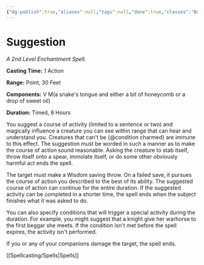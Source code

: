 ```yaml
---
{"dg-publish":true,"aliases":null,"tags":null,"done":true,"classes":"Bard, Sorcerer, Warlock, Wizard,","spellLevel":2,"school":"Enchantment","source":"PHB","permalink":"/spells/suggestion/","dgHomeLink":false,"dgPassFrontmatter":true}
---
```


# Suggestion
*A 2nd Level Enchantment Spell.*

**Casting Time:** 1 Action

**Range:** Point, 30 Feet

**Components:** V M(a snake's tongue and either a bit of honeycomb or a drop of sweet oil)

**Duration:** Timed, 8 Hours

You suggest a course of activity (limited to a sentence or two) and magically influence a creature you can see within range that can hear and understand you. Creatures that can't be {@condition charmed} are immune to this effect. The suggestion must be worded in such a manner as to make the course of action sound reasonable. Asking the creature to stab itself, throw itself onto a spear, immolate itself, or do some other obviously harmful act ends the spell.



The target must make a Wisdom saving throw. On a failed save, it pursues the course of action you described to the best of its ability. The suggested course of action can continue for the entire duration. If the suggested activity can be completed in a shorter time, the spell ends when the subject finishes what it was asked to do.



You can also specify conditions that will trigger a special activity during the duration. For example, you might suggest that a knight give her warhorse to the first beggar she meets. If the condition isn't met before the spell expires, the activity isn't performed.



If you or any of your companions damage the target, the spell ends.

[[Spellcasting/Spells|Spells]]